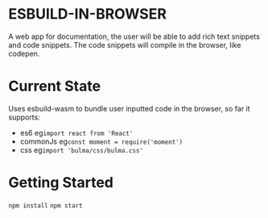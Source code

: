 # ESBUILD-IN-BROWSER

A web app for documentation, the user will be able to add rich text snippets and code snippets. The code snippets will compile in the browser, like codepen.

# Current State

Uses esbuild-wasm to bundle user inputted code in the browser, so far it supports:

- es6 eg`import react from 'React'`
- commonJs eg`const moment = require('moment')`
- css eg`import 'bulma/css/bulma.css'`

# Getting Started

`npm install`
`npm start`
